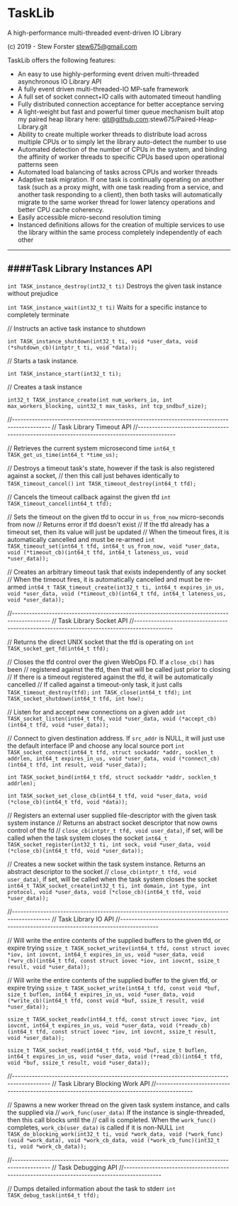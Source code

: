 # TaskLib
A high-performance multi-threaded event-driven IO Library

(c) 2019 - Stew Forster <stew675@gmail.com>

TaskLib offers the following features:

- An easy to use highly-performing event driven multi-threaded asynchronous IO Library API
- A fully event driven multi-threaded-IO MP-safe framework
- A full set of socket connect+IO calls with automated timeout handling
- Fully distributed connection acceptance for better acceptance serving
- A light-weight but fast and powerful timer queue mechanism built atop my paired heap
  library here: git@github.com:stew675/Paired-Heap-Library.git
- Ability to create multiple worker threads to distribute load across multiple CPUs or
  to simply let the library auto-detect the number to use
- Automated detection of the number of CPUs in the system, and binding the affinity of
  worker threads to specific CPUs based upon operational patterns seen
- Automated load balancing of tasks across CPUs and worker threads
- Adaptive task migration.  If one task is continually operating on another task (such
  as a proxy might, with one task reading from a service, and another task responding
  to a client), then both tasks will automatically migrate to the same worker thread
  for lower latency operations and better CPU cache coherency.
- Easily accessible micro-second resolution timing
- Instanced definitions allows for the creation of multiple services to use the
  library within the same process completely independently of each other


---
####Task Library Instances API
---

`int TASK_instance_destroy(int32_t ti)`
	Destroys the given task instance without prejudice

`int TASK_instance_wait(int32_t ti)`
	Waits for a specific instance to completely terminate



// Instructs an active task instance to shutdown

`int TASK_instance_shutdown(int32_t ti, void *user_data, void (*shutdown_cb)(intptr_t ti, void *data));`

// Starts a task instance.

`int TASK_instance_start(int32_t ti);`

// Creates a task instance

`int32_t TASK_instance_create(int num_workers_io, int max_workers_blocking, uint32_t max_tasks, int tcp_sndbuf_size);`

//-------------------------------------------------------------------------------------------
// Task Library Timeout API
//-------------------------------------------------------------------------------------------

// Retrieves the current system microsecond time
`int64_t TASK_get_us_time(int64_t *time_us);`

// Destroys a timeout task's state, however if the task is also registered against a socket,
// then this call just behaves identically to `TASK_timeout_cancel()`
`int TASK_timeout_destroy(int64_t tfd);`

// Cancels the timeout callback against the given tfd
`int TASK_timeout_cancel(int64_t tfd);`

// Sets the timeout on the given tfd to occur in `us_from_now` micro-seconds from now
// Returns error if tfd doesn't exist
// If the tfd already has a timeout set, then its value will just be updated
// When the timeout fires, it is automatically cancelled and must be re-armed
`int TASK_timeout_set(int64_t tfd, int64_t us_from_now, void *user_data,
		    void (*timeout_cb)(int64_t tfd, int64_t lateness_us, void *user_data));`

// Creates an arbitrary timeout task that exists independently of any socket
// When the timeout fires, it is automatically cancelled and must be re-armed
`int64_t TASK_timeout_create(int32_t ti, int64_t expires_in_us, void *user_data,
		           void (*timeout_cb)(int64_t tfd, int64_t lateness_us, void *user_data));`

//-------------------------------------------------------------------------------------------
// Task Library Socket API
//-------------------------------------------------------------------------------------------

// Returns the direct UNIX socket that the tfd is operating on
`int TASK_socket_get_fd(int64_t tfd);`

// Closes the tfd control over the given WebOps FD.  If a `close_cb()` has been
// registered against the tfd, then that will be called just prior to closing
// If there is a timeout registered against the tfd, it will be automatically cancelled
// If called against a timeout-only task, it just calls `TASK_timeout_destroy(tfd);`
`int TASK_close(int64_t tfd);`
`int TASK_socket_shutdown(int64_t tfd, int how);`

// Listen for and accept new connections on a given addr
`int TASK_socket_listen(int64_t tfd, void *user_data, void (*accept_cb)(int64_t tfd, void *user_data));`

// Connect to given destination address. If `src_addr` is NULL, it will just use the default interface IP and choose any local source port
`int TASK_socket_connect(int64_t tfd, struct sockaddr *addr, socklen_t addrlen, int64_t expires_in_us,
		       void *user_data, void (*connect_cb)(int64_t tfd, int result, void *user_data));`

`int TASK_socket_bind(int64_t tfd, struct sockaddr *addr, socklen_t addrlen);`

`int TASK_socket_set_close_cb(int64_t tfd, void *user_data, void (*close_cb)(int64_t tfd, void *data));`

// Registers an external user supplied file-descriptor with the given task system instance
// Returns an abstract socket descriptor that now owns control of the fd
// `close_cb(intptr_t tfd, void user_data)`, if set, will be called when the task system closes the socket
`int64_t TASK_socket_register(int32_t ti, int sock, void *user_data,
			    void (*close_cb)(int64_t tfd, void *user_data));`

// Creates a new socket within the task system instance.  Returns an abstract descriptor to the socket
// `close_cb(intptr_t tfd, void user_data)`, if set, will be called when the task system closes the socket
`int64_t TASK_socket_create(int32_t ti, int domain, int type, int protocol, void *user_data,
			  void (*close_cb)(int64_t tfd, void *user_data));`

//-------------------------------------------------------------------------------------------
// Task Library IO API
//-------------------------------------------------------------------------------------------

// Will write the entire contents of the supplied buffers to the given tfd, or expire trying
`ssize_t TASK_socket_writev(int64_t tfd, const struct iovec *iov, int iovcnt, int64_t expires_in_us, void *user_data,
			  void (*wrv_cb)(int64_t tfd, const struct iovec *iov, int iovcnt, ssize_t result, void *user_data));`

// Will write the entire contents of the supplied buffer to the given tfd, or expire trying
`ssize_t TASK_socket_write(int64_t tfd, const void *buf, size_t buflen, int64_t expires_in_us, void *user_data,
			 void (*write_cb)(int64_t tfd, const void *buf, ssize_t result, void *user_data));`

`ssize_t TASK_socket_readv(int64_t tfd, const struct iovec *iov, int iovcnt, int64_t expires_in_us, void *user_data,
			 void (*readv_cb)(int64_t tfd, const struct iovec *iov, int iovcnt, ssize_t result, void *user_data));`

`ssize_t TASK_socket_read(int64_t tfd, void *buf, size_t buflen, int64_t expires_in_us, void *user_data,
			void (*read_cb)(int64_t tfd, void *buf, ssize_t result, void *user_data));`

//-------------------------------------------------------------------------------------------
// Task Library Blocking Work API
//-------------------------------------------------------------------------------------------

// Spawns a new worker thread on the given task system instance, and calls the supplied via
// `work_func(user_data)`  If the instance is single-threaded, then this call blocks until the
// call is completed. When the `work_func()` completes, `work_cb(user_data)` is called if it is non-NULL
`int TASK_do_blocking_work(int32_t ti, void *work_data, void (*work_func)(void *work_data), void *work_cb_data,
			      void (*work_cb_func)(int32_t ti, void *work_cb_data));`

//-------------------------------------------------------------------------------------------
// Task Debugging API
//-------------------------------------------------------------------------------------------

// Dumps detailed information about the task to stderr
`int TASK_debug_task(int64_t tfd);`
